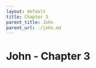 ```yaml
---
layout: default
title: Chapter 3
parent_title: John
parent_url: ./john.md
---
```


# John - Chapter 3
